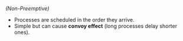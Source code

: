 _(Non-Preemptive)_

- Processes are scheduled in the order they arrive.
- Simple but can cause **convoy effect** (long processes delay shorter ones).